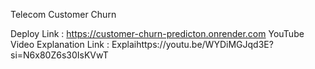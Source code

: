 Telecom Customer Churn

Deploy Link : https://customer-churn-predicton.onrender.com
YouTube Video Explanation Link : Explaihttps://youtu.be/WYDiMGJqd3E?si=N6x80Z6s30IsKVwT

